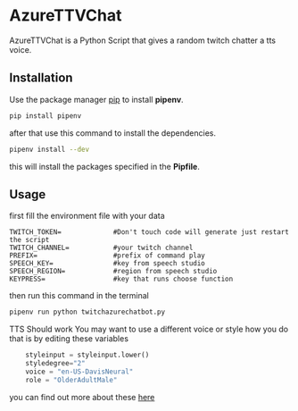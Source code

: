 # AzureTTVChat

AzureTTVChat is a Python Script that gives a random twitch chatter a tts voice.

## Installation

Use the package manager [pip](https://pip.pypa.io/en/stable/) to install **pipenv**.

```bash
pip install pipenv
```
after that use this command to install the dependencies.
```bash
pipenv install --dev
```
this will install the packages specified in the **Pipfile**.
## Usage
first fill the environment file with your data
```env
TWITCH_TOKEN=             #Don't touch code will generate just restart the script
TWITCH_CHANNEL=           #your twitch channel
PREFIX=                   #prefix of command play
SPEECH_KEY=               #key from speech studio
SPEECH_REGION=            #region from speech studio
KEYPRESS=                 #key that runs choose function
```
then run this command in the terminal
```bash
pipenv run python twitchazurechatbot.py
```
TTS Should work You may want to use a different voice or style how you do that is by editing these variables
```python
    styleinput = styleinput.lower()
    styledegree="2"
    voice = "en-US-DavisNeural"
    role = "OlderAdultMale"
```
you can find out more about these [here](https://learn.microsoft.com/en-us/azure/ai-services/speech-service/speech-synthesis-markup-voice) 
